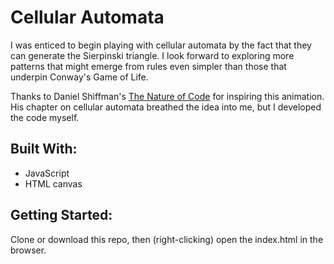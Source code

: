 # Cellular Automata

I was enticed to begin playing with cellular automata by the fact that they can generate the Sierpinski triangle. I look forward to exploring more patterns that might emerge from rules even simpler than those that underpin Conway's Game of Life.

Thanks to Daniel Shiffman's [The Nature of Code](http://natureofcode.com/book/chapter-7-cellular-automata/) for inspiring this animation. His chapter on cellular automata breathed the idea into me, but I developed the code myself.

## Built With:
- JavaScript
- HTML canvas

## Getting Started:
Clone or download this repo, then (right-clicking) open the index.html in the browser.
